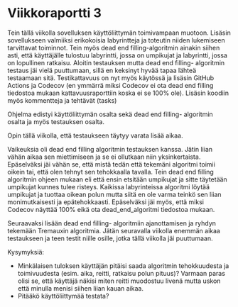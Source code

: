 # Viikkoraportti 3

Tein tällä viikolla sovelluksen käyttöliittymän toimivampaan muotoon. Lisäsin sovellukseen valmiiksi erikokoisia labyrintteja ja toteutin niiden
lukemiseen tarvittavat toiminnot. Tein myös dead end filling-algoritmin ainakin siihen asti, että käyttäjälle tulostuu labyrintti, jossa on umpikujat ja labyrintti, jossa on lopullinen ratkaisu.
Aloitin testauksen mutta dead end filling- algoritmin testaus jäi vielä puuttumaan, sillä en keksinyt hyvää tapaa lähteä testaamaan sitä. Testikattavuus on nyt myös käytössä
ja lisäsin GitHub Actions ja Codecov (en ymmärrä miksi Codecov ei ota dead end filling tiedostoa mukaan kattavuusraporttiin koska ei se 100% ole). Lisäsin koodiin myös kommentteja ja tehtävät (tasks)

Ohjelma edistyi käyttöliittymän osalta sekä dead end filling- algoritmin osalta ja myös testauksen osalta.

Opin tällä viikolla, että testaukseen täytyy varata lisää aikaa. 

Vaikeuksia oli dead end filling algoritmin testauksen kanssa. Jätin liian vähän aikaa sen miettimiseen ja se ei ollutkaan niin yksinkertaista. Epäselväksi jäi
vähän se, että mistä tedän että tekemäni algoritmi toimii oikein tai, että olen tehnyt sen tehokkaalla tavalla. Tein dead end filling algoritmin ohjeen
mukaan eli että ensin etsitään umpikujat ja sitte täytetään umpikujat kunnes tulee risteys. Kaikissa labyrinteissa algoritmi löytää umpikujat ja tuottaa oikean polun mutta
siitä en ole varma teinkö sen liian monimutkaisesti ja epätehokkaasti. Epäselväksi jäi myös, että miksi Codecov näyttää 100% eikä ota dead_end_algoritmi tiedostoa mukaan.

Seuraavaksi lisään dead end filling- algoritmiin ajanottamisen ja ryhdyn tekemään Tremauxin algoritmia. Jätän seuravalla viikolla enemmän aikaa testaukseen ja teen testit
niille osille, jotka tällä viikolla jäi puuttumaan.

Kysymyksiä:
- Minkälaisen tuloksen käyttäjän pitäisi saada algoritmin tehokkuudesta ja toimivuudesta (esim. aika, reitti, ratkaisu polun pituus)? Varmaan paras olisi se, että
käyttäjä näkisi miten reitti muodostuu livenä mutta uskon että minulla menisi siihen liian kauan aikaa. 
- Pitääkö käyttöliittymää testata?

